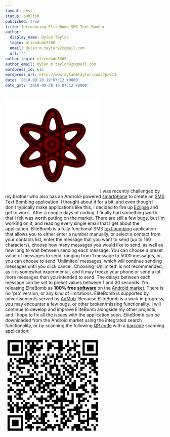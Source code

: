 ```yaml
---
layout: post
status: publish
published: true
title: Introducing EliteBomb SMS Text Bomber
author:
  display_name: Dylan Taylor
  login: aliendude5300
  email: dylan.m.taylor92@gmail.com
  url: ''
author_login: aliendude5300
author_email: dylan.m.taylor92@gmail.com
wordpress_id: 613
wordpress_url: http://www.dylanmtaylor.com/?p=613
date: '2010-09-28 19:07:12 +0000'
date_gmt: '2010-09-28 19:07:12 +0000'
---
```

<p><a href="/images/blog/2010/09/nuke-clear-bright.png"><img class="alignleft size-medium wp-image-615" title="EliteBomb SMS Text Bomber Logo" src="/images/blog/2010/11/nuke-clear-bright.pngw300" alt="" width="300" height="300" /></a>I was recently challenged by my brother who also has an Android-powered <a class="zem_slink" title="Smartphone" rel="wikipedia" href="http://en.wikipedia.org/wiki/Smartphone">smartphone</a> to create an <a class="zem_slink" title="SMS" rel="wikipedia" href="http://en.wikipedia.org/wiki/SMS">SMS</a> Text Bombing application. I thought about it for a bit, and even though I don't typically make applications like this, I decided to fire up <a class="zem_slink" title="Eclipse (software)" rel="homepage" href="http://www.eclipse.org/">Eclipse</a> and get to work.  After a couple days of coding, I finally had something worth that I felt was worth putting on the market. There are still a few bugs, but I'm working on it, and reading every single email that I get about the application. EliteBomb is a fully functional SMS <a class="zem_slink" title="E-mail bomb" rel="wikipedia" href="http://en.wikipedia.org/wiki/E-mail_bomb">text bombing</a> application that allows you to either enter a number manually, or select a contact from your contacts list, enter the message that you want to send (up to 160 characters), choose how many messages you would like to send, as well as how long to wait between sending each message. You can choose a preset value of messages to send, ranging from 1 message to 5000 messages, or, you can choose to send 'Unlimited' messages, which will continue sending messages until you click cancel. Choosing 'Unlimited' is not recommended, as it is somewhat experimental, and it may freeze your phone or send a lot more messages than you intended to send. The delays between each message can be set to preset values between 1 and 20 seconds. I'm releasing EliteBomb as <strong>100% free <a class="zem_slink" title="Computer software" rel="wikipedia" href="http://en.wikipedia.org/wiki/Computer_software">software</a></strong> on the <a class="zem_slink" title="Android Market" rel="homepage" href="http://www.android.com/market/">Android market</a>. There is no 'pro' version, or any kind of limitations. EliteBomb is supported by advertisements served by <a class="zem_slink" title="AdMob" rel="homepage" href="http://admob.com">AdMob</a>. Because EliteBomb is a work in progress, you may encounter a few bugs, or other broken/missing functionality. I will continue to develop and improve EliteBomb alongside my other projects, and I hope to fix all the issues with the application soon. EliteBomb can be downloaded from the Android market using the integrated search functionality, or by scanning the following <a class="zem_slink" title="QR Code" rel="wikipedia" href="http://en.wikipedia.org/wiki/QR_Code">QR code</a> with a <a class="zem_slink" title="Barcode" rel="wikipedia" href="http://en.wikipedia.org/wiki/Barcode">barcode</a> scanning application:</p>
<p><a href="/images/blog/2010/09/elitebomb-qr.png"><img class="alignleft size-medium wp-image-620" title="EliteBomb Market QR Code" src="/images/blog/2010/11/elitebomb-qr.pngw300" alt="" width="300" height="300" /></a></p>
